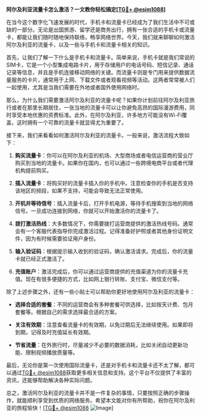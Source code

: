 **阿尔及利亚流量卡怎么激活？一文教你轻松搞定[[TG💪+ @esim1088](https://t.me/s/esim1088)]**

在当今这个数字化飞速发展的时代，手机卡和流量卡已经成为了我们生活中不可或缺的一部分。无论是出国旅游、留学还是商务出行，拥有一张合适的手机卡或流量卡，都能让我们随时随地保持联络，畅享网络世界。今天，我们就来聊聊如何激活阿尔及利亚的流量卡，以及一些与手机卡和流量卡相关的知识。

首先，让我们了解一下什么是手机卡和流量卡。简单来说，手机卡就是我们常说的SIM卡，它是一个小型集成电路卡片，用于存储用户的电话号码、短信记录、通话记录等信息，并且是手机连接移动网络的关键。而流量卡则是专门用来提供数据流量服务的卡片，通常用于上网、下载文件或者观看视频等活动。这两者常常被人们一起使用，尤其是当我们需要在外地或者国外使用网络时。

那么，为什么我们需要激活阿尔及利亚的流量卡呢？如果你计划前往阿尔及利亚旅行或者在那里长期居住，一张当地的流量卡可以让你避免高昂的国际漫游费用，同时享受本地优惠的资费标准。此外，在阿尔及利亚，许多地方可能没有Wi-Fi覆盖，这时拥有一个可靠的流量卡就显得尤为重要了。

接下来，我们来看看如何激活阿尔及利亚的流量卡。一般来说，激活流程大致如下：

1. **购买流量卡**：你可以在阿尔及利亚的机场、大型商场或者电信运营商的营业厅购买到当地的流量卡。如果你在国内，也可以通过一些跨境电商平台或者代理机构提前购买。

2. **插入流量卡**：将购买好的流量卡插入你的手机中。注意检查你的手机是否支持该地区的频段，如果不支持，可能会导致无法正常使用。

3. **开机并等待信号**：插入流量卡后，打开手机电源，等待手机搜索到当地的网络信号。一旦成功连接到网络，你就可以开始激活你的流量卡了。

4. **拨打激活热线**：大多数情况下，你需要拨打运营商提供的激活热线号码。通常会有一个客服代表指导你完成激活过程。记得准备好护照或者其他身份证明文件，因为有时候需要验证用户身份。

5. **输入验证码**：根据提示输入收到的验证码，确认激活请求。完成后，你的流量卡就已经正式激活了。

6. **充值账户**：激活完成后，你可以通过运营商提供的充值渠道为你的流量卡充值。现在有很多便捷的方式，比如网上银行转账、支付宝、微信支付等。

除了上述步骤之外，还有一些小贴士可以帮助你更好地使用阿尔及利亚的流量卡：

- **选择合适的套餐**：不同的运营商会有多种套餐可供选择，比如按天计费、包月套餐等。根据自己的需求选择最合适的方案。
  
- **关注有效期**：注意查看流量卡的有效期，以免过期后无法继续使用。如果即将到期，记得及时充值延长有效期。

- **节省流量**：在外旅行时，尽量减少不必要的数据消耗，比如关闭自动更新功能、限制视频播放质量等。

最后，无论你是第一次使用国际流量卡，还是对手机卡和流量卡还不太了解，都可以通过[TG💪+ @esim1088](https://t.me/s/esim1088)获取更多相关信息和支持。这个平台不仅提供了丰富的资讯，还能够帮助解决各种实际问题。

总之，激活阿尔及利亚的流量卡并不是一件复杂的事情，只要按照正确的步骤操作，就能顺利享受到优质的网络服务。希望本文能对你有所帮助，祝你在阿尔及利亚的旅程愉快！[[TG💪+ @esim1088](https://t.me/s/esim1088) ![Image](https://i.postimg.cc/4NQfJmqS/Snipaste-2025-05-13-00-14-12.png)]